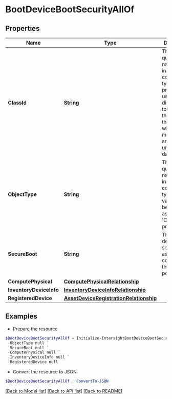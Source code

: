 # BootDeviceBootSecurityAllOf
## Properties

Name | Type | Description | Notes
------------ | ------------- | ------------- | -------------
**ClassId** | **String** | The fully-qualified name of the instantiated, concrete type. This property is used as a discriminator to identify the type of the payload when marshaling and unmarshaling data. | [default to "boot.DeviceBootSecurity"]
**ObjectType** | **String** | The fully-qualified name of the instantiated, concrete type. The value should be the same as the &#39;ClassId&#39; property. | [default to "boot.DeviceBootSecurity"]
**SecureBoot** | **String** | The user desired BIOS secure boot as configured in the boot policy. | [optional] [readonly] 
**ComputePhysical** | [**ComputePhysicalRelationship**](ComputePhysicalRelationship.md) |  | [optional] 
**InventoryDeviceInfo** | [**InventoryDeviceInfoRelationship**](InventoryDeviceInfoRelationship.md) |  | [optional] 
**RegisteredDevice** | [**AssetDeviceRegistrationRelationship**](AssetDeviceRegistrationRelationship.md) |  | [optional] 

## Examples

- Prepare the resource
```powershell
$BootDeviceBootSecurityAllOf = Initialize-IntersightBootDeviceBootSecurityAllOf  -ClassId null `
 -ObjectType null `
 -SecureBoot null `
 -ComputePhysical null `
 -InventoryDeviceInfo null `
 -RegisteredDevice null
```

- Convert the resource to JSON
```powershell
$BootDeviceBootSecurityAllOf | ConvertTo-JSON
```

[[Back to Model list]](../README.md#documentation-for-models) [[Back to API list]](../README.md#documentation-for-api-endpoints) [[Back to README]](../README.md)

